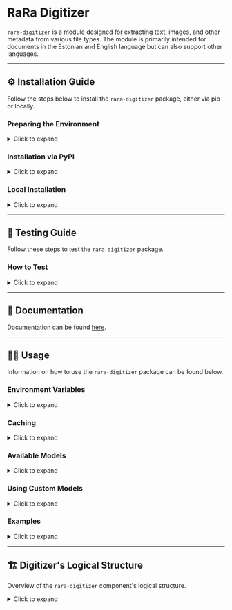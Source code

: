 # RaRa Digitizer

`rara-digitizer` is a module designed for extracting text, images, and other metadata from various file types.
The module is primarily intended for documents in the Estonian and English language but can also support other
languages.

---

## ⚙️ Installation Guide

Follow the steps below to install the `rara-digitizer` package, either via pip or locally.

### Preparing the Environment

<details><summary>Click to expand</summary>

1. **Set Up Your Python Environment**  
   Create or activate a Python environment using Python **3.10** or above.
2. **Install Required Dependencies**  
   Debian / Ubuntu installation:
    ```bash
    sudo apt-get update && apt-get install libc6 unpaper tesseract-ocr ghostscript libreoffice-writer
    ```

</details>

### Installation via PyPI

<details><summary>Click to expand</summary>

**GPU Version:**

```bash
pip install rara_digitizer
```

**CPU Version:**

```bash
pip install rara_digitizer[cpu] --extra-index-url https://download.pytorch.org/whl/cpu
```

</details>

### Local Installation

<details><summary>Click to expand</summary>

1. **Clone the Repository**

   Clone the repository and navigate into it:
    ```bash
    git clone https://gitlab.com/e1544/kratt-kata24/rara-digitizer
    cd rara-digitizer
    ```

2. **Install Git LFS**

   Ensure you have Git LFS installed and initialized:
   ```bash
   git lfs install
   ```

3. **Pull Git LFS Files**

   Retrieve the large files tracked by Git LFS:
   ```bash
   git lfs pull
   ```

4. **Install Build Package**

   Install the build package to enable local builds:
   ```bash
   pip install build
   ```

5. **Build the Package**

   Run the following command inside the repository:
    ```bash
    python -m build
    ```

6. **Install the Package**

   Install the built package locally:

    ```bash
    pip install .
    ```

</details>

---

## 🚀 Testing Guide

Follow these steps to test the `rara-digitizer` package.

### How to Test

<details><summary>Click to expand</summary>

1. **Clone the Repository**  
   Clone the repository and navigate into it:
   ```bash
    git clone https://gitlab.com/e1544/kratt-kata24/rara-digitizer
    cd rara-digitizer
   ```

2. **Install Git LFS**  
   Ensure Git LFS is installed and initialized:
   ```bash
   git lfs install
   ```

3. **Pull Git LFS Files**  
   Retrieve the large files tracked by Git LFS:
   ```bash
   git lfs pull
   ```

4. **Set Up Your Python Environment**  
   Create or activate a Python environment using Python **3.10** or above.

5. **Install Build Package**  
   Install the `build` package:
   ```bash
   pip install build
   ```

6. **Build the Package**  
   Build the package inside the repository:
   ```bash
   python -m build
   ```

7. **Install with Testing Dependencies**  
   Install the package along with its testing dependencies:
   ```bash
   pip install .[testing]
   ```

8. **Run Tests**  
   Run the test suite from the repository root:
   ```bash
   python -m pytest -v tests
   ```

</details>

---

## 📝 Documentation

Documentation can be found [here](DOCUMENTATION.md).

---

## 🧑‍💻 Usage

Information on how to use the `rara-digitizer` package can be found below.

### Environment Variables

<details><summary>Click to expand</summary>

| Variable Name                          | Description                                              | Default Value                                                                                             |
|----------------------------------------|----------------------------------------------------------|-----------------------------------------------------------------------------------------------------------|
| `DIGITIZER_YOLO_MODELS_RESOURCE`       | URL location for downloading YOLO models                 | `https://packages.texta.ee/texta-resources/rara_models/yolo/`                                             |
| `DIGITIZER_YOLO_MODELS`                | YOLO model files for object detection                    | `yolov10b-doclaynet.pt`                                                                                   |
| `DIGITIZER_IMG_CLF_MODELS_RESOURCE`    | URL location for downloading image classification models | `https://packages.texta.ee/texta-resources/rara_models/image_classifier/`                                 |
| `DIGITIZER_IMG_CLF_MODELS`             | Image classification model files                         | `image_classifier.zip`                                                                                    |
| `DIGITIZER_IMG_CLF_PREPROCESS_CONFIGS` | Image preprocessing configuration files                  | `vit_preprocessor_config.json`                                                                            |
| `DIGITIZER_TESSERACT_MODELS_RESOURCE`  | URL location for downloading Tesseract OCR models        | `https://packages.texta.ee/texta-resources/rara_models/tesseract/`                                        |
| `DIGITIZER_TESSERACT_MODELS`           | Tesseract model files for text recognition               | `Cyrillic.traineddata`, `Latin.traineddata`, `eng.traineddata`, `est_frak.traineddata`, `osd.traineddata` |

</details>

### Caching

<details><summary>Click to expand</summary>

Multiple components and tools load files from the disk into memory and initialize them into
Python objects, which usually would bring with it a certain amount of overhead during larger workflows.

To prevent that, a mechanism was created to handle (download, initialize etc) the management of such resources
and caching them into memory to be shared amongst the necessary parts of the code that need it. When creating a factory,
the process of loading the components into memory is already included internally and no further action on the user is
necessary.

However, when using handlers and other components as stand-alone, the user needs to initialize and pass an instance
of the `ResourceManager` class.

#### Caching through FileHandlerFactory

```python
from rara_digitizer.factory.file_handler_factory import FileHandlerFactory

### BAD
# This creates two factories, with each their separate caches.
with FileHandlerFactory().get_handler(file_or_folder_path="rara_review.pdf") as handler:
    handler.extract_all_data()

with FileHandlerFactory().get_handler(file_or_folder_path="rara_manual.docx") as manager:
    manager.extract_all_data()

### GOOD
# This creates a ResourceManager (the cache mechanism) inside the factory and sends
# it to every handler it returns to the user.
factory = FileHandlerFactory()

with factory.get_handler(file_or_folder_path="rara_review.pdf") as handler:
    handler.extract_all_data()

with factory.get_handler(file_or_folder_path="rara_manual.docx") as manager:
    manager.extract_all_data()
```

### Initializing the cache manually

```python
from rara_digitizer.factory.resource_manager import ResourceManager
from rara_digitizer.tools.image_classification import ImageClassificator
from rara_digitizer.tools.text_postproc import TextPostprocessor

resource_manager = ResourceManager()
classifier = ImageClassificator(resource_manager)
text_posprocessor = TextPostprocessor(resource_manager)
```

### Limited model initialization

By default, the `ResourceManager` will download every single model necessary for this application
automatically on initialization, however that process can be turned off entirely or changed depending on the need.

```python

from rara_digitizer.factory.resource_manager import ResourceManager
from rara_digitizer.factory.file_handler_factory import FileHandlerFactory

# Disabling automatic download.
resource_manager = ResourceManager(autodownload_true=False)
factory = FileHandlerFactory(resource_manager=resource_manager)
resource_manager.initialize_resources()  # Starts the download process.

# Limiting the resources to download.
# Paths needs to be dot notated to the source of the class that implements the Resource base class.
class_paths = ["rara_digitizer.factory.resources.yolo.YOLOImageDetector"]
resource_manager = ResourceManager(resources=class_paths)
factory = FileHandlerFactory(resource_manager=resource_manager)
```

### Custom resources

In case the user wants to use a custom resource, they need create a class that implements the `Resource` interface.
Class variables other than `unique_key` can be left empty, what matters is the implementation of the methods.
`ResourceManager` will first run the `download_resource` method and then the `initialize_resource` method.

```python
import pathlib
from rara_digitizer.factory.resource_manager import ResourceManager, DEFAULT_RESOURCES
from rara_digitizer.factory.resources.base import Resource


class Huggingface(Resource):
    unique_key = "huggingface"
    resource_uri = "..."
    location_dir = "..."
    models = ["..."]
    default_model = "..."

    def __init__(self, base_directory: str, **kwargs):
        self.base_directory = pathlib.Path(base_directory)

    def download_resource(self):
        ...

    def initialize_resource(self):
        ...

    def get_resource(self, **kwargs):
        ...


huggingface_resource = Huggingface(base_directory="./models")
resource_manager = ResourceManager(resources=[*DEFAULT_RESOURCES, huggingface_resource])
resource_manager = ResourceManager(resources=[*DEFAULT_RESOURCES, "path.to.Huggingface"])

# To access the resource, the get_resource method most be implemented and called through
# the ResourceManager class through the unique_key of the resource.
model = resource_manager.get_resource("huggingface")
```

</details>

### Available Models

<details><summary>Click to expand</summary>

| Model Name           | Description                                                                                                                                                                                                                                                                                  |
|----------------------|----------------------------------------------------------------------------------------------------------------------------------------------------------------------------------------------------------------------------------------------------------------------------------------------|
| YOLO                 | A deep learning-based object detection model used for tasks like document layout analysis, with support for models such as `yolov10b-doclaynet.pt` to detect and categorize elements within an image or document.                                                                            |
| ViT Image Classifier | A deep learning-based image classification model (fine-tuned Google's Vision Transformer). Used for classifying images in documents.                                                                                                                                                         |
| Tesseract            | An OCR (Optical Character Recognition) engine capable of recognizing text from images, supporting various language and script models. By default, Cyrillic and Latin script, English language, Orientation and Script Detection (osd), and fine-tuned Estonian Fraktur models are available. |

</details>

### Using Custom Models

<details><summary>Click to expand</summary>

Replace the default models with custom ones by setting the corresponding environment variables to the desired model
files.
Code and documentation for retraining the ViT image classifier and Tesseract OCR models can be found at

- [the rara-image-classification repository](https://gitlab.com/e1544/kratt-kata24/rara-image-classification), and
- [the rara-ocr-finetuning repository](https://gitlab.com/e1544/kratt-kata24/rara-ocr-finetuning)

</details>

### Examples

<details><summary>Click to expand</summary>

It is possible to extract all possible data from various filetypes by feeding the file into `FileHandlerFactory`.
A sample code snippet using the `FileHandlerFactory` and running the `extract_all_data()` method would look like this:

```python
from rara_digitizer.factory.file_handler_factory import FileHandlerFactory

file_path = "kevade.epub"

# The Context Manager ensures that any temporary files are deleted after use
with FileHandlerFactory().get_handler(file_or_folder_path=file_path) as handler:
    output = handler.extract_all_data()
```

The example output could then look like this:

```json
{
  "doc_meta": {
    "physical_measurements": 22,
    "pages": {
      "count": 346,
      "is_estimated": true
    },
    "languages": [
      {
        "language": "et",
        "count": 344,
        "ratio": 0.994
      },
      {
        "language": "en",
        "count": 1,
        "ratio": 0.003
      },
      {
        "language": "de",
        "count": 1,
        "ratio": 0.003
      }
    ],
    "text_quality": 0.56,
    "alto_text_quality": 0.56,
    "is_ocr_applied": true,
    "n_words": 125765,
    "n_chars": 1278936,
    "mets_alto_metadata": null,
    "epub_metadata": {
      "title": "KEVADE"
    }
  },
  "texts": [
    {
      "text": "Kevade\n\n\n Oskar Luts",
      "section_type": null,
      "section_meta": null,
      "section_title": "Kevade",
      "start_page": 1,
      "end_page": 1,
      "sequence_nr": 1,
      "language": "et",
      "text_quality": 0.67,
      "n_words": 3,
      "n_chars": 20
    },
    {
      "text": "kuw Armo issaga koolimajja joudi S, olid tummid juba alanud.",
      "section_type": null,
      "section_meta": null,
      "section_title": null,
      "start_page": 2,
      "end_page": 2,
      "sequence_nr": 2,
      "language": "et",
      "text_quality": 0.45,
      "n_words": 10,
      "n_chars": 47
    }
  ],
  "images": [
    {
      "label": "varia",
      "image_id": 1,
      "coordinates": {
        "HPOS": null,
        "VPOS": null,
        "WIDTH": null,
        "HEIGHT": null
      },
      "page": null
    }
  ]
}
```

</details>

---

## 🏗️ Digitizer's Logical Structure

Overview of the `rara-digitizer` component's logical structure.

<details><summary>Click to expand</summary>

The component's input is a document, which is passed to the `FileHandlerFactory` class. The class's task is to
find a suitable `Handler` class for the document based on its file type.
The handlers support various file formats (e.g., DOCXHandler for DOCX files, PDFHandler for PDF files, etc.),
as shown on the diagram.

![Digitizer Component Diagram](https://packages.texta.ee/texta-resources/rara_models/digitizer_diagram.png)

Each file type has its own implementation for various extraction methods, with each one focusing
on different content, such as text, images, or document-related metadata.

All of these methods can be run independently, but most of the time, it is necessary to collect all the data
at once. For this purpose, the `BaseHandler` class has an `extract_all_data()` method that combines the results
of different methods into a single standardized output. This function collects the following data:

- The document's longest physical measurement (e.g., height or width),
- Number of pages (including an indication of whether the count is estimated based on word count),
    - The estimation is necessary for file types like TXT, DOC(X), EPUB, where the number of pages is not physically
      defined,
- Language distribution, including the segment count and ratio of each language,
- Average text quality [0-1], including the original ALTO text quality and OCR application status,
    - It is important to note that ALTO quality is not used in OCR need assessment, as it does not exist for all file
      types,
      and therefore the text quality assessment is always done by the text quality model.
- Word and character count,
- Metadata specific to the file type, such as EPUB or METS/ALTO metadata,
- Texts, each with additional information such as page numbers, language, text quality, and word/character count, and
  other metadata
- Images, each with classification and page number.

</details>